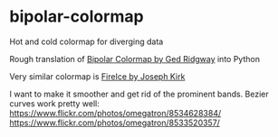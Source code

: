 # bipolar-colormap
Hot and cold colormap for diverging data

Rough translation of [Bipolar Colormap by Ged Ridgway](http://www.mathworks.com/matlabcentral/fileexchange/26026) into Python

Very similar colormap is [FireIce by Joseph Kirk](http://www.mathworks.com/matlabcentral/fileexchange/24870)

I want to make it smoother and get rid of the prominent bands.  Bezier curves work pretty well: https://www.flickr.com/photos/omegatron/8534628384/  https://www.flickr.com/photos/omegatron/8533520357/